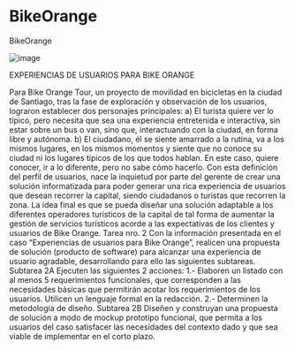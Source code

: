# BikeOrange
BikeOrange

![image](https://github.com/user-attachments/assets/0f0c89ed-3c85-41b0-ab90-2e7dbf2dc9ce)

EXPERIENCIAS DE USUARIOS PARA BIKE ORANGE

Para Bike Orange Tour, un proyecto de movilidad en bicicletas en la ciudad de Santiago, tras la fase de exploración y observación de los usuarios, lograron establecer dos personajes principales: 
a) El turista quiere ver lo típico, pero necesita que sea una experiencia entretenida e interactiva, sin estar sobre un bus o van, sino que, interactuando con la ciudad, en forma libre y autónoma. 
b) El ciudadano, él se siente amarrado a la rutina, va a los mismos lugares, en los mismos momentos y siente que no conoce su ciudad ni los lugares típicos de los que todos hablan. En este caso, quiere conocer, ir a lo diferente, pero no sabe cómo hacerlo. 
Con esta definición del perfil de usuarios, nace la inquietud por parte del gerente de crear una solución informatizada para poder generar una rica experiencia de usuarios que desean recorrer la capital, siendo ciudadanos o turistas que recorren la zona. 
La idea final es que se pueda diseñar una solución adaptable a los diferentes operadores turísticos de la capital de tal forma de aumentar la gestión de servicios turísticos acorde a las expectativas de los clientes y usuarios de Bike Orange.
Tarea nro. 2 
Con la información presentada en el caso “Experiencias de usuarios para Bike Orange”, realicen una propuesta de solución (producto de software) para alcanzar una experiencia de usuario agradable, desarrollando para ello las siguientes subtareas. 
Subtarea 2A 
Ejecuten las siguientes 2 acciones: 
1.- Elaboren un listado con al menos 5 requerimientos funcionales, que corresponden a las necesidades básicas que permitirán acotar los requerimientos de los usuarios. Utilicen un lenguaje formal en la redacción. 
2.- Determinen la metodología de diseño. 
Subtarea 2B 
Diseñen y construyan una propuesta de solución a modo de mockup prototipo funcional, que permita a los usuarios del caso satisfacer las necesidades del contexto dado y que sea viable de implementar en el corto plazo. 

